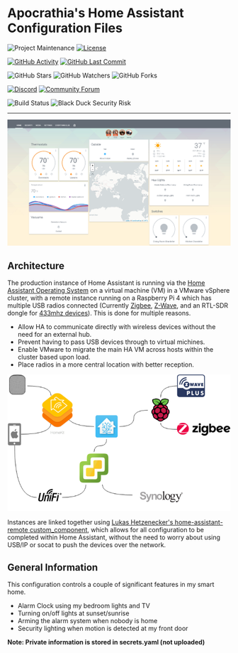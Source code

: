 # Apocrathia's Home Assistant Configuration Files 

![Project Maintenance][maintenance-shield]
[![License][license-shield]](docs/LICENSE.md)

[![GitHub Activity][commits-shield]][commits]
[![GitHub Last Commit][last-commit-shield]][commits]

![GitHub Stars][stars-shield]
![GitHub Watchers][watchers-shield]
![GitHub Forks][forks-shield]

[![Discord][discord-shield]][discord]
[![Community Forum][forum-shield]][forum]

![Build Status][travis]
![Black Duck Security Risk][black-duck]

---

![My Home Assistant Default View](images/default_view.png)

## Architecture

The production instance of Home Assistant is running via the 
[Home Assistant Operating System](https://github.com/home-assistant/operating-system)
 on a virtual machine (VM) in a VMware vSphere cluster, with a remote instance 
 running on a Raspberry Pi 4 which has multiple USB radios connected 
 (Currently [Zigbee](https://www.home-assistant.io/integrations/zha/), 
 [Z-Wave](https://www.home-assistant.io/integrations/zwave/), and an 
 RTL-SDR dongle for [433mhz devices](https://github.com/merbanan/rtl_433)). 
 This is done for multiple reasons.
- Allow HA to communicate directly with wireless devices without the need for an external hub.
- Prevent having to pass USB devices through to virtual michines.
- Enable VMware to migrate the main HA VM across hosts within the cluster based upon load.
- Place radios in a more central location with better reception. 

![My Home Assistant Architecture](images/conceptual_architecture.png)

Instances are linked together using 
[Lukas Hetzenecker's home-assistant-remote custom_component](https://github.com/lukas-hetzenecker/home-assistant-remote),
 which allows for all configuration to be completed within Home Assistant,
  without the need to worry about using USB/IP or socat to push the devices over the network.

## General Information
This configuration controls a couple of significant features in my smart home.
- Alarm Clock using my bedroom lights and TV
- Turning on/off lights at sunset/sunrise
- Arming the alarm system when nobody is home
- Security lighting when motion is detected at my front door

**Note: Private information is stored in secrets.yaml (not uploaded)**

[commits-shield]: https://img.shields.io/github/commit-activity/y/Apocrathia/home-assistant-config.svg
[commits]: https://github.com/Apocrathia/home-assistant-config/commits/master
[contributors]: https://github.com/Apocrathia/home-assistant-config/graphs/contributors
[discord-shield]: https://img.shields.io/discord/330944238910963714.svg
[discord]: https://discord.gg/c5DvZ4e
[forum-shield]: https://img.shields.io/badge/community-forum-brightgreen.svg
[forum]: https://community.home-assistant.io/?u=Apocrathia
[apocrathia]: https://github.com/Apocrathia
[travis]: https://travis-ci.org/Apocrathia/home-assistant-config.svg?branch=master
[home-assistant]: https://home-assistant.io
[issue]: https://github.com/Apocrathia/home-assistant-config/issues
[license-shield]: https://img.shields.io/github/license/Apocrathia/home-assistant-config.svg
[maintenance-shield]: https://img.shields.io/maintenance/yes/2020.svg
[last-commit-shield]: https://img.shields.io/github/last-commit/Apocrathia/home-assistant-config.svg
[stars-shield]: https://img.shields.io/github/stars/Apocrathia/home-assistant-config.svg?style=social&label=Stars
[forks-shield]: https://img.shields.io/github/forks/Apocrathia/home-assistant-config.svg?style=social&label=Forks
[watchers-shield]: https://img.shields.io/github/watchers/Apocrathia/home-assistant-config.svg?style=social&label=Watchers
[black-duck]: https://copilot.blackducksoftware.com/github/repos/Apocrathia/home-assistant-config/branches/master/badge-risk.svg